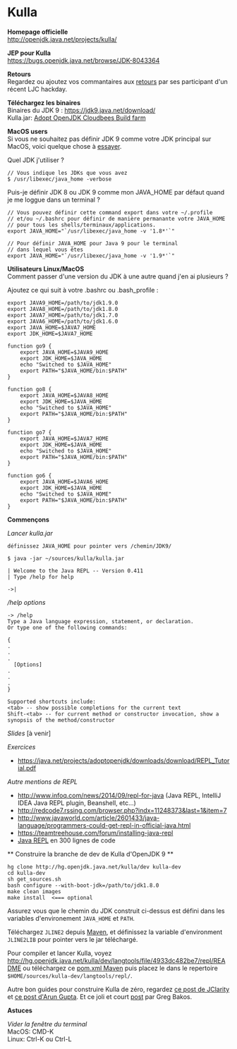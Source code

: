 # Kulla

**Homepage officielle** <br/>
http://openjdk.java.net/projects/kulla/

**JEP pour Kulla**<br/>
https://bugs.openjdk.java.net/browse/JDK-8043364

**Retours**  
Regardez ou ajoutez vos commantaires aux [retours](https://docs.google.com/document/d/1b236MW-cliUrmSWyVkBBs460Inh5lLcLvRsOmGThzlg/edit?usp=sharing) par ses participant d'un récent LJC hackday.

**Téléchargez les binaires**  
Binaires du JDK 9 : https://jdk9.java.net/download/<br/>
Kulla.jar: [Adopt OpenJDK Cloudbees Build farm](https://adopt-openjdk.ci.cloudbees.com/view/OpenJDK/job/langtools-1.9-linux-x86_64-kulla-dev/lastSuccessfulBuild/artifact/)

**MacOS users**<br/>
Si vous ne souhaitez pas définir JDK 9 comme votre JDK principal sur MacOS, voici quelque chose à [essayer](http://javapapo.blogspot.com/2013/02/multiple-java-jdks-on-your-macosx.html). 

Quel JDK j'utiliser ?
```
// Vous indique les JDKs que vous avez
$ /usr/libexec/java_home -verbose
```

Puis-je définir JDK 8 ou JDK 9 comme mon JAVA_HOME par défaut quand je me loggue dans un terminal ?

```
// Vous pouvez définir cette command export dans votre ~/.profile
// et/ou ~/.bashrc pour définir de manière permanante votre JAVA_HOME
// pour tous les shells/terminaux/applications.
export JAVA_HOME="`/usr/libexec/java_home -v '1.8*'`"

// Pour définir JAVA_HOME pour Java 9 pour le terminal
// dans lequel vous êtes
export JAVA_HOME="`/usr/libexec/java_home -v '1.9*'`"
```

**Utilisateurs Linux/MacOS**<br/>
Comment passer d'une version du JDK à une autre quand j'en ai plusieurs ?

Ajoutez ce qui suit à votre .bashrc ou .bash_profile :

```
export JAVA9_HOME=/path/to/jdk1.9.0
export JAVA8_HOME=/path/to/jdk1.8.0
export JAVA7_HOME=/path/to/jdk1.7.0
export JAVA6_HOME=/path/to/jdk1.6.0
export JAVA_HOME=$JAVA7_HOME
export JDK_HOME=$JAVA7_HOME
 
function go9 {
    export JAVA_HOME=$JAVA9_HOME
    export JDK_HOME=$JAVA_HOME
    echo "Switched to $JAVA_HOME"
    export PATH="$JAVA_HOME/bin:$PATH"
}

function go8 {
    export JAVA_HOME=$JAVA8_HOME
    export JDK_HOME=$JAVA_HOME
    echo "Switched to $JAVA_HOME"
    export PATH="$JAVA_HOME/bin:$PATH"
}
 
function go7 {
    export JAVA_HOME=$JAVA7_HOME
    export JDK_HOME=$JAVA_HOME
    echo "Switched to $JAVA_HOME"
    export PATH="$JAVA_HOME/bin:$PATH"
}
 
function go6 {
    export JAVA_HOME=$JAVA6_HOME
    export JDK_HOME=$JAVA_HOME
    echo "Switched to $JAVA_HOME"
    export PATH="$JAVA_HOME/bin:$PATH"
}
```

**Commençons**

*Lancer kulla.jar*

```
définissez JAVA_HOME pour pointer vers /chemin/JDK9/
```
```
$ java -jar ~/sources/kulla/kulla.jar
```

```
| Welcome to the Java REPL -- Version 0.411
| Type /help for help

->|
```

*/help options*

```
-> /help
Type a Java language expression, statement, or declaration.
Or type one of the following commands:

{
. 
.
. 
  [Options]
. 
.
. 
}

Supported shortcuts include:
<tab> -- show possible completions for the current text
Shift-<tab> -- for current method or constructor invocation, show a synopsis of the method/constructor
```

*Slides*
[à venir]

*Exercices*<br/>
- https://java.net/projects/adoptopenjdk/downloads/download/REPL_Tutorial.pdf

*Autre mentions de REPL*  
- http://www.infoq.com/news/2014/09/repl-for-java (Java REPL, IntelliJ IDEA Java REPL plugin, Beanshell, etc...)
- http://redcode7.rssing.com/browser.php?indx=11248373&last=1&item=7
- http://www.javaworld.com/article/2601433/java-language/programmers-could-get-repl-in-official-java.html
- https://teamtreehouse.com/forum/installing-java-repl
- [Java REPL](https://github.com/parrt/cs652/blob/master/projects/Java-REPL.md) en 300 lignes de code

** Construire la branche de dev de Kulla d'OpenJDK 9 **

```
hg clone http://hg.openjdk.java.net/kulla/dev kulla-dev
cd kulla-dev
sh get_sources.sh
bash configure --with-boot-jdk=/path/to/jdk1.8.0
make clean images
make install  <=== optional
```

Assurez vous que le chemin du JDK construit ci-dessus est défini dans les variables d'environement ```JAVA_HOME``` et ```PATH```.

Téléchargez ```JLINE2``` depuis [Maven](http://mvnrepository.com/artifact/jline/jline), et définissez la variable d'environment ```JLINE2LIB``` pour pointer vers le jar téléchargé.

Pour compiler et lancer Kulla, voyez http://hg.openjdk.java.net/kulla/dev/langtools/file/4933dc482be7/repl/README ou téléchargez ce [pom.xml Maven](kulla-pom-xml.md) puis placez le dans le repertoire ```$HOME/sources/kulla-dev/langtools/repl/```.

Autre bon guides pour construire Kulla de zéro, regardez [ce post de JClarity](http://www.jclarity.com/2015/04/15/java-9-repl-getting-started-guide/) et [ce post d'Arun Gupta](http://blog.arungupta.me/jdk9-repl-getting-started/). Et ce joli et court [post](https://znurgl.wordpress.com/2015/05/17/jshell-upcoming-java-repl-packed-into-jdk9/) par Greg Bakos.

**Astuces**  

*Vider la fenêtre du terminal*  
 MacOS: CMD-K <br/>
 Linux: Ctrl-K ou Ctrl-L